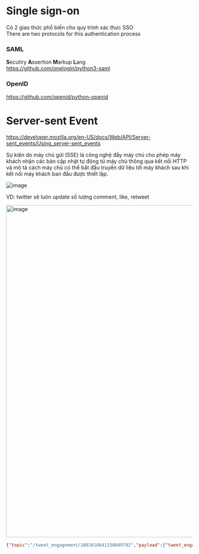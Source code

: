 # Single sign-on
Có 2 giao thức phổ biến cho quy trình xác thực SSO  
There are two protocols for this authentication process
### SAML
**S**ecutiry **A**ssertion **M**arkup **L**ang  
https://github.com/onelogin/python3-saml
### OpenID
https://github.com/openid/python-openid


# Server-sent Event
https://developer.mozilla.org/en-US/docs/Web/API/Server-sent_events/Using_server-sent_events

Sự kiện do máy chủ gửi (SSE) là công nghệ đẩy máy chủ cho phép máy khách nhận các bản cập nhật tự động từ máy chủ thông qua kết nối HTTP và mô tả cách máy chủ có thể bắt đầu truyền dữ liệu tới máy khách sau khi kết nối máy khách ban đầu được thiết lập.

![image](https://user-images.githubusercontent.com/11567406/206900970-7e42f48e-c2b8-4d97-b906-f5ce0646018e.png)

VD: twitter sẽ luôn update số lượng comment, like, retweet

<img width="894" alt="image" src="https://user-images.githubusercontent.com/11567406/206901065-c4028727-4461-4f67-bd41-1fd90f619cdb.png">

```json
{"topic":"/tweet_engagement/1601616641158049792","payload":{"tweet_engagement":{"like_count":"2604"}}}
```
